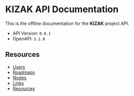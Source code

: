 # KIZAK API Documentation

This is the offline documentation for the **KIZAK** project API.

- API Version: `0.0.1`
- OpenAPI: `3.1.0`

## Resources

- [Users](./users.md)
- [Roadmaps](./roadmaps.md)
- [Nodes](./nodes.md)
- [Links](./links.md)
- [Resources](./resources.md)
